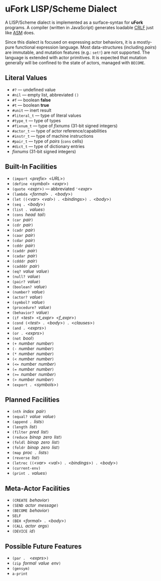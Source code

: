 # uFork LISP/Scheme Dialect

A LISP/Scheme dialect is implemented
as a surface-syntax for **uFork** programs.
A compiler (written in JavaScript)
generates loadable [CRLF](crlf.md)
just like [ASM](asm.md) does.

Since this dialect is focused on expressing actor behaviors,
it is a mostly-pure functional expression language.
Most data-structures (including _pairs_) are immutable,
and mutation features (e.g.: `set!`) are not supported.
The language is extended with actor primitives.
It is expected that mutation generally will be confined
to the state of actors, managed with `BECOME`.

## Literal Values

  * `#?` — undefined value
  * `#nil` — empty list, abbreviated `()`
  * `#f` — boolean **false**
  * `#t` — boolean **true**
  * `#unit` — inert result
  * `#literal_t` — type of literal values
  * `#type_t` — type of types
  * `#fixnum_t` — type of _fixnums_ (31-bit signed integers)
  * `#actor_t` — type of actor reference/capabilities
  * `#instr_t` — type of machine instructions
  * `#pair_t` — type of _pairs_ (`cons` cells)
  * `#dict_t` — type of dictionary entries
  * _fixnums_ (31-bit signed integers)

## Built-In Facilities

  * `(import `<_prefix_>` `<_URL_>`)`
  * `(define `<_symbol_>` `<_expr_>`)`
  * `(quote `<_expr_>`)` — abbreviated `'`<_expr_>
  * `(lambda `<_formal_>`  .  `<_body_>`)`
  * `(let ((`<_var_>` `<_val_>`) . `<_bindings_>`) . `<_body_>`)`
  * `(seq . `<_body_>`)`
  * `(list . `_values_`)`
  * `(cons `_head_` `_tail_`)`
  * `(car `_pair_`)`
  * `(cdr `_pair_`)`
  * `(cadr `_pair_`)`
  * `(caar `_pair_`)`
  * `(cdar `_pair_`)`
  * `(cddr `_pair_`)`
  * `(caddr `_pair_`)`
  * `(cadar `_pair_`)`
  * `(cdddr `_pair_`)`
  * `(cadddr `_pair_`)`
  * `(eq? `_value_` `_value_`)`
  * `(null? `_value_`)`
  * `(pair? `_value_`)`
  * `(boolean? `_value_`)`
  * `(number? `_value_`)`
  * `(actor? `_value_`)`
  * `(symbol? `_value_`)`
  * `(procedure? `_value_`)`
  * `(behavior? `_value_`)`
  * `(if `<_test_>` `<_t_expr_>` `<_f_expr_>`)`
  * `(cond (`<_test_>`  .  `<_body_>`) . `<_clauses_>`)`
  * `(and . `<_exprs_>`)`
  * `(or . `<_exprs_>`)`
  * `(not `_bool_`)`
  * `(+ `_number_` `_number_`)`
  * `(- `_number_` `_number_`)`
  * `(* `_number_` `_number_`)`
  * `(< `_number_` `_number_`)`
  * `(<= `_number_` `_number_`)`
  * `(= `_number_` `_number_`)`
  * `(>= `_number_` `_number_`)`
  * `(> `_number_` `_number_`)`
  * `(export . `<_symbols_>`)`

## Planned Facilities

  * `(nth `_index_` `_pair_`)`
  * `(equal? `_value_` `_value_`)`
  * `(append . `_lists_`)`
  * `(length `_list_`)`
  * `(filter `_pred_` `_list_`)`
  * `(reduce `_binop_` `_zero_` `_list_`)`
  * `(foldl `_binop_` `_zero_` `_list_`)`
  * `(foldr `_binop_` `_zero_` `_list_`)`
  * `(map `_proc_`  .  `_lists_`)`
  * `(reverse `_list_`)`
  * `(letrec ((`<_var_>` `<_val_>`) . `<_bindings_>`) . `<_body_>`)`
  * `(current-env)`
  * `(print . `_values_`)`

## Meta-Actor Facilities

  * `(CREATE `_behavior_`)`
  * `(SEND `_actor_` `_message_`)`
  * `(BECOME `_behavior_`)`
  * `SELF`
  * `(BEH `<_formal_>`  .  `<_body_>`)`
  * `(CALL `_actor_` `_args_`)`
  * `(DEVICE `_id_`)`

## Possible Future Features
  * `(par .  `<_exprs_>`)`
  * `(zip `_formal_` `_value_` `_env_`)`
  * `(gensym)`
  * `a-print`
